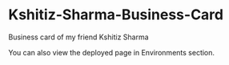 # Kshitiz-Sharma-Business-Card
Business card of my friend Kshitiz Sharma

You can also view the deployed page in Environments section.
